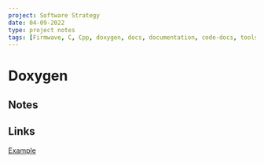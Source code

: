 ```yaml
---
project: Software Strategy
date: 04-09-2022
type: project notes
tags: [Firmwave, C, Cpp, doxygen, docs, documentation, code-docs, tools]
---
```


# Doxygen

## Notes

## Links
[Example](https://www.example.org)

